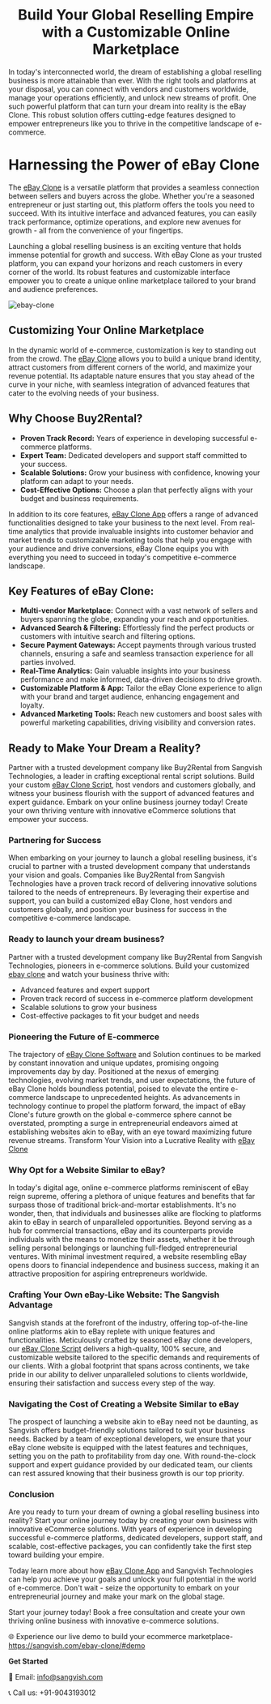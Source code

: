 <h1 align="center">Build Your Global Reselling Empire with a Customizable Online Marketplace</h1>

In today's interconnected world, the dream of establishing a global reselling business is more attainable than ever. With the right tools and platforms at your disposal, you can connect with vendors and customers worldwide, manage your operations efficiently, and unlock new streams of profit. One such powerful platform that can turn your dream into reality is the eBay Clone. This robust solution offers cutting-edge features designed to empower entrepreneurs like you to thrive in the competitive landscape of e-commerce.
# Harnessing the Power of eBay Clone
The [eBay Clone](https://sangvish.com/ebay-clone/) is a versatile platform that provides a seamless connection between sellers and buyers across the globe. Whether you're a seasoned entrepreneur or just starting out, this platform offers the tools you need to succeed. With its intuitive interface and advanced features, you can easily track performance, optimize operations, and explore new avenues for growth - all from the convenience of your fingertips.

Launching a global reselling business is an exciting venture that holds immense potential for growth and success. With eBay Clone as your trusted platform, you can expand your horizons and reach customers in every corner of the world. Its robust features and customizable interface empower you to create a unique online marketplace tailored to your brand and audience preferences.

![ebay-clone](https://github.com/sangvishtechnologies/ebay-clone-/assets/161323540/91cb4d3a-ef07-4a2d-a249-0dbe01b9f0be)

## Customizing Your Online Marketplace
In the dynamic world of e-commerce, customization is key to standing out from the crowd. The [eBay Clone](https://sangvish.com/ebay-clone/) allows you to build a unique brand identity, attract customers from different corners of the world, and maximize your revenue potential. Its adaptable nature ensures that you stay ahead of the curve in your niche, with seamless integration of advanced features that cater to the evolving needs of your business.
## Why Choose Buy2Rental?
* **Proven Track Record:** Years of experience in developing successful e-commerce platforms.
* **Expert Team:** Dedicated developers and support staff committed to your success.
* **Scalable Solutions:** Grow your business with confidence, knowing your platform can adapt to your needs.
* **Cost-Effective Options:** Choose a plan that perfectly aligns with your budget and business requirements.

In addition to its core features, [eBay Clone App](https://sangvish.com/ebay-clone/) offers a range of advanced functionalities designed to take your business to the next level. From real-time analytics that provide invaluable insights into customer behavior and market trends to customizable marketing tools that help you engage with your audience and drive conversions, eBay Clone equips you with everything you need to succeed in today's competitive e-commerce landscape.

## Key Features of eBay Clone:
* **Multi-vendor Marketplace:** Connect with a vast network of sellers and buyers spanning the globe, expanding your reach and opportunities.
* **Advanced Search & Filtering:** Effortlessly find the perfect products or customers with intuitive search and filtering options.
* **Secure Payment Gateways:** Accept payments through various trusted channels, ensuring a safe and seamless transaction experience for all parties involved.
* **Real-Time Analytics:** Gain valuable insights into your business performance and make informed, data-driven decisions to drive growth.
* **Customizable Platform & App:** Tailor the eBay Clone experience to align with your brand and target audience, enhancing engagement and loyalty.
* **Advanced Marketing Tools:** Reach new customers and boost sales with powerful marketing capabilities, driving visibility and conversion rates.
## Ready to Make Your Dream a Reality?
Partner with a trusted development company like Buy2Rental from Sangvish Technologies, a leader in crafting exceptional rental script solutions. Build your custom [eBay Clone Script](https://sangvish.com/ebay-clone/), host vendors and customers globally, and witness your business flourish with the support of advanced features and expert guidance. 
Embark on your online business journey today! Create your own thriving venture with innovative eCommerce solutions that empower your success.
### Partnering for Success
When embarking on your journey to launch a global reselling business, it's crucial to partner with a trusted development company that understands your vision and goals. Companies like Buy2Rental from Sangvish Technologies have a proven track record of delivering innovative solutions tailored to the needs of entrepreneurs. By leveraging their expertise and support, you can build a customized eBay Clone, host vendors and customers globally, and position your business for success in the competitive e-commerce landscape.
### Ready to launch your dream business?
Partner with a trusted development company like Buy2Rental from Sangvish Technologies, pioneers in e-commerce solutions. Build your customized [ebay clone](https://sangvish.com/ebay-clone/) and watch your business thrive with:
* Advanced features and expert support
* Proven track record of success in e-commerce platform development
* Scalable solutions to grow your business
* Cost-effective packages to fit your budget and needs
### Pioneering the Future of E-commerce
The trajectory of [eBay Clone Software](https://sangvish.com/ebay-clone/) and Solution continues to be marked by constant innovation and unique updates, promising ongoing improvements day by day. Positioned at the nexus of emerging technologies, evolving market trends, and user expectations, the future of eBay Clone holds boundless potential, poised to elevate the entire e-commerce landscape to unprecedented heights. As advancements in technology continue to propel the platform forward, the impact of eBay Clone's future growth on the global e-commerce sphere cannot be overstated, prompting a surge in entrepreneurial endeavors aimed at establishing websites akin to eBay, with an eye toward maximizing future revenue streams.
Transform Your Vision into a Lucrative Reality with [eBay Clone](https://sangvish.com/ebay-clone/)
### Why Opt for a Website Similar to eBay?
In today's digital age, online e-commerce platforms reminiscent of eBay reign supreme, offering a plethora of unique features and benefits that far surpass those of traditional brick-and-mortar establishments. It's no wonder, then, that individuals and businesses alike are flocking to platforms akin to eBay in search of unparalleled opportunities. Beyond serving as a hub for commercial transactions, eBay and its counterparts provide individuals with the means to monetize their assets, whether it be through selling personal belongings or launching full-fledged entrepreneurial ventures. With minimal investment required, a website resembling eBay opens doors to financial independence and business success, making it an attractive proposition for aspiring entrepreneurs worldwide.
### Crafting Your Own eBay-Like Website: The Sangvish Advantage
Sangvish stands at the forefront of the industry, offering top-of-the-line online platforms akin to eBay replete with unique features and functionalities. Meticulously crafted by seasoned eBay clone developers, our [eBay Clone Script](https://sangvish.com/ebay-clone/) delivers a high-quality, 100% secure, and customizable website tailored to the specific demands and requirements of our clients. With a global footprint that spans across continents, we take pride in our ability to deliver unparalleled solutions to clients worldwide, ensuring their satisfaction and success every step of the way.
### Navigating the Cost of Creating a Website Similar to eBay
The prospect of launching a website akin to eBay need not be daunting, as Sangvish offers budget-friendly solutions tailored to suit your business needs. Backed by a team of exceptional developers, we ensure that your eBay clone website is equipped with the latest features and techniques, setting you on the path to profitability from day one. With round-the-clock support and expert guidance provided by our dedicated team, our clients can rest assured knowing that their business growth is our top priority.
### Conclusion
Are you ready to turn your dream of owning a global reselling business into reality? Start your online journey today by creating your own business with innovative eCommerce solutions. With years of experience in developing successful e-commerce platforms, dedicated developers, support staff, and scalable, cost-effective packages, you can confidently take the first step toward building your empire.

Today learn more about how [eBay Clone App](https://sangvish.com/ebay-clone/) and Sangvish Technologies can help you achieve your goals and unlock your full potential in the world of e-commerce. Don't wait - seize the opportunity to embark on your entrepreneurial journey and make your mark on the global stage.

Start your journey today! Book a free consultation and create your own thriving online business with innovative e-commerce solutions.


🌐 Experience our live demo to build your ecommerce marketplace- https://sangvish.com/ebay-clone/#demo

**Get Started**

📧 Email: info@sangvish.com

📞 Call us: +91-9043193012

